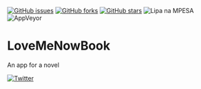 [![GitHub issues](https://img.shields.io/github/issues/Mogakamo/LoveMeNowBook)](https://github.com/Mogakamo/LoveMeNowBook/issues)
[![GitHub forks](https://img.shields.io/github/forks/Mogakamo/LoveMeNowBook)](https://github.com/Mogakamo/LoveMeNowBook/network)
[![GitHub stars](https://img.shields.io/github/stars/Mogakamo/LoveMeNowBook)](https://github.com/Mogakamo/LoveMeNowBook/stargazers)
![Lipa na MPESA](https://img.shields.io/badge/lipa--na--MPESA-yes-brightgreen)
![AppVeyor](https://img.shields.io/appveyor/build/mogakamo/LoveMeNowBook)


<h1 style="center">LoveMeNowBook</h1>
An app for a novel

[![Twitter](https://img.shields.io/twitter/url?style=social)](https://twitter.com/intent/tweet?text=Wow:&url=https://twitter.com/compose/tweet)
